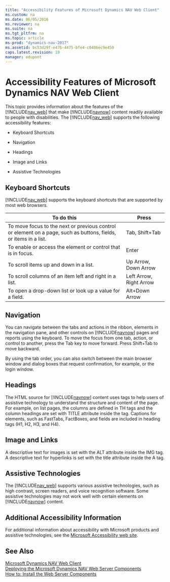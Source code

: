 ```yaml
---
title: "Accessibility Features of Microsoft Dynamics NAV Web Client"
ms.custom: na
ms.date: 06/05/2016
ms.reviewer: na
ms.suite: na
ms.tgt_pltfrm: na
ms.topic: article
ms-prod: "dynamics-nav-2017"
ms.assetid: bc53d29f-e47b-4475-bfe4-c0486ec9e450
caps.latest.revision: 10
manager: edupont
---
```

# Accessibility Features of Microsoft Dynamics NAV Web Client
This topic provides information about the features of the [!INCLUDE[nav_web](includes/nav_web_md.md)] that make [!INCLUDE[navnow](includes/navnow_md.md)] content readily available to people with disabilities. The [!INCLUDE[nav_web](includes/nav_web_md.md)] supports the following accessibility features:  
  
-   Keyboard Shortcuts  
  
-   Navigation  
  
-   Headings  
  
-   Image and Links  
  
-   Assistive Technologies  
  
##  <a name="Keyboard"></a> Keyboard Shortcuts  
 [!INCLUDE[nav_web](includes/nav_web_md.md)] supports the keyboard shortcuts that are supported by most web browsers.  
  
|To do this|Press|  
|----------------|-----------|  
|To move focus to the next or previous control or element on a page, such as buttons, fields, or items in a list.|Tab, Shift+Tab|  
|To enable or access the element or control that is in focus.|Enter|  
|To scroll items up and down in a list.|Up Arrow, Down Arrow|  
|To scroll columns of an item left and right in a list.|Left Arrow, Right Arrow|  
|To open a drop-down list or look up a value for a field.|Alt+Down Arrow|  
  
##  <a name="Navigation"></a> Navigation  
 You can navigate between the tabs and actions in the ribbon, elements in the navigation pane, and other controls on [!INCLUDE[navnow](includes/navnow_md.md)] pages and reports using the keyboard. To move the focus from one tab, action, or control to another, press the Tab key to move forward. Press Shift+Tab to move backward.  
  
 By using the tab order, you can also switch between the main browser window and dialog boxes that request confirmation, for example, or the login window.  
  
##  <a name="Headings"></a> Headings  
 The HTML source for [!INCLUDE[navnow](includes/navnow_md.md)] content uses tags to help users of assistive technology to understand the structure and content of the page. For example, on list pages, the columns are defined in TH tags and the column headings are set with TITLE attribute inside the tag. Captions for elements, such as FastTabs, FactBoxes, and fields are included in heading tags \(H1, H2, H3, and H4\).  
  
##  <a name="Images"></a> Image and Links  
 A descriptive text for images is set with the ALT attribute inside the IMG tag. A descriptive text for hyperlinks is set with the title attribute inside the A tag.  
  
##  <a name="AssistiveTech"></a> Assistive Technologies  
 The [!INCLUDE[nav_web](includes/nav_web_md.md)] supports various assistive technologies, such as high contrast, screen readers, and voice recognition software. Some assistive technologies may not work well with certain elements on [!INCLUDE[navnow](includes/navnow_md.md)] content.  
  
## Additional Accessibility Information  
 For additional information about accessibility with Microsoft products and assistive technologies, see the [Microsoft Accessibility web site](http://go.microsoft.com/fwlink/?LinkID=251222).  
  
## See Also  
 [Microsoft Dynamics NAV Web Client](Microsoft-Dynamics-NAV-Web-Client.md)   
 [Deploying the Microsoft Dynamics NAV Web Server Components](Deploying-the-Microsoft-Dynamics-NAV-Web-Server-Components.md)   
 [How to: Install the Web Server Components](How-to--Install-the-Web-Server-Components.md)